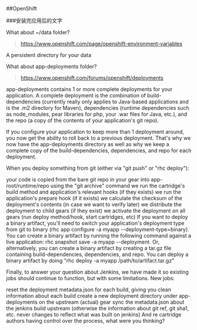 ##OpenShift

###安装完应用后的文字

What about ~/data folder?

> https://www.openshift.com/page/openshift-environment-variables

A persistent directory for your data

What about app-deployments folder?

> https://www.openshift.com/forums/openshift/deployments

app-deployments contains 1 or more complete deployments for your application. A complete deployment is the combination of build-dependencies (currently really only applies to Java-based applications and is the .m2 directory for Maven), dependencies (runtime dependencies such as node_modules, pear libraries for php, your .war files for Java, etc.), and the repo (a copy of the contents of your application's git repo).

If you configure your application to keep more than 1 deployment around, you now get the ability to roll back to a previous deployment. That's why we now have the app-deployments directory as well as why we keep a complete copy of the build-dependencies, dependencies, and repo for each deployment.

When you deploy something from git (either via "git push" or "rhc deploy"):

your code is copied from the bare git repo in your gear into app-root/runtime/repo using the "git archive" command we run the cartridge's build method and application's relevant hooks (if they exists) we run the application's prepare hook (if it exists) we calculate the checksum of the deployment's contents (in case we want to verify later) we distribute the deployment to child gears (if they exist) we activate the deployment on all gears (run deploy method/hook, start cartridges, etc) If you want to deploy a binary artifact, you'll need to switch your application's deployment type from git to binary (rhc app configure -a myapp --deployment-type=binary). You can create a binary artifact by running the following command against a live application: rhc snapshot save -a myapp --deployment. Or, alternatively, you can create a binary artifact by creating a tar.gz file containing build-dependencies, dependencies, and repo. You can deploy a binary artifact by doing "rhc deploy -a myapp /path/to/artifact.tar.gz"

Finally, to answer your question about Jenkins, we have made it so existing jobs should continue to function, but with some limitations. New jobs:

reset the deployment metadata.json for each build, giving you clean information about each build create a new deployment directory under app-deployments on the upstream (actual) gear sync the metadata.json about the jenkins build upstream (otherwise the information about git ref, git sha1, etc. never changes to reflect what was built on jenkins) And re cartridge authors having control over the process, what were you thinking?
